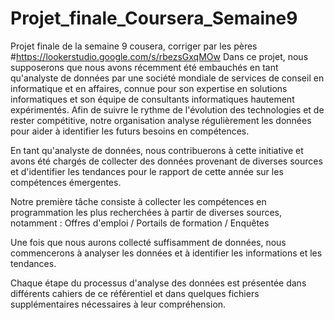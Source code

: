 # Projet_finale_Coursera_Semaine9
Projet finale de la semaine 9 cousera, corriger par les pères
#https://lookerstudio.google.com/s/rbezsGxqMOw
Dans ce projet, nous supposerons que nous avons récemment été embauchés en tant qu'analyste de données par une société mondiale de services de conseil en informatique et en affaires, connue pour son expertise en solutions informatiques et son équipe de consultants informatiques hautement expérimentés. Afin de suivre le rythme de l'évolution des technologies et de rester compétitive, notre organisation analyse régulièrement les données pour aider à identifier les futurs besoins en compétences.

En tant qu'analyste de données, nous contribuerons à cette initiative et avons été chargés de collecter des données provenant de diverses sources et d'identifier les tendances pour le rapport de cette année sur les compétences émergentes.

Notre première tâche consiste à collecter les compétences en programmation les plus recherchées à partir de diverses sources, notamment : Offres d'emploi / Portails de formation / Enquêtes

Une fois que nous aurons collecté suffisamment de données, nous commencerons à analyser les données et à identifier les informations et les tendances.

Chaque étape du processus d'analyse des données est présentée dans différents cahiers de ce référentiel et dans quelques fichiers supplémentaires nécessaires à leur compréhension.

